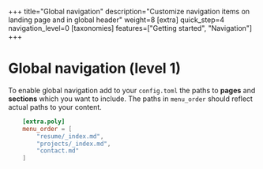 +++
title="Global navigation"
description="Customize navigation items on landing page and in global header"
weight=8
[extra]
quick_step=4
navigation_level=0
[taxonomies]
features=["Getting started", "Navigation"]
+++

# Global navigation (level 1)


To enable global navigation add to your `config.toml` the paths to **pages** and **sections** which you want to include. The paths in `menu_order` should reflect actual paths to your content.

```toml
    [extra.poly]
    menu_order = [
        "resume/_index.md",
        "projects/_index.md",
        "contact.md"
    ]
```
